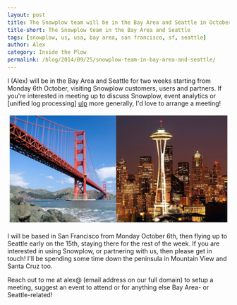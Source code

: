 ```yaml
---
layout: post
title: The Snowplow team will be in the Bay Area and Seattle in October - get in touch if you'd like to meet
title-short: The Snowplow team in the Bay Area and Seattle
tags: [snowplow, us, usa, bay area, san francisco, sf, seattle]
author: Alex
category: Inside the Plow
permalink: /blog/2014/09/25/snowplow-team-in-bay-area-and-seattle/
---
```


I (Alex) will be in the Bay Area and Seattle for two weeks starting from Monday 6th October, visiting Snowplow customers, users and partners. If you're interested in meeting up to discuss Snowplow, event analytics or [unified log processing] [ulp] more generally, I'd love to arrange a meeting!

![sf-seattle](/assets/img/blog/2014/09/team-in-sf-seattle.jpg)

I will be based in San Francisco from Monday October 6th, then flying up to Seattle early on the 15th, staying there for the rest of the week. If you are interested in using Snowplow, or partnering with us, then please get in touch! I'll be spending some time down the peninsula in Mountain View and Santa Cruz too.

Reach out to me at alex@ (email address on our full domain) to setup a meeting, suggest an event to attend or for anything else Bay Area- or Seattle-related!

[ulp]: http://manning.com/dean/
